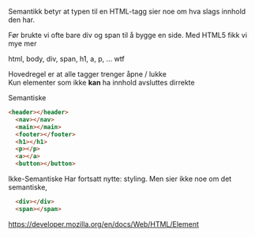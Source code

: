 Semantikk betyr at typen til en HTML-tagg sier noe om hva slags innhold den har.

Før brukte vi ofte bare div og span til å bygge en side. Med HTML5 fikk vi mye
mer

html, body, div, span, h1, a, p, ... wtf

Hovedregel er at alle tagger trenger åpne / lukke<br>
Kun elementer som ikke **kan** ha innhold avsluttes dirrekte

Semantiske
```html
<header></header>
  <nav></nav>
  <main></main>
  <footer></footer>
  <h1></h1>
  <p></p>
  <a></a>
  <button></button>
```

Ikke-Semantiske
Har fortsatt nytte: styling. Men sier ikke noe om det semantiske, 
```html
  <div></div>
  <span></span>
```

https://developer.mozilla.org/en/docs/Web/HTML/Element
